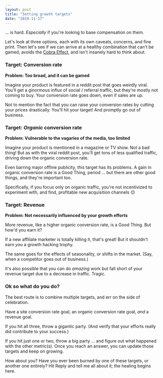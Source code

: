 ```yaml
---
layout: post
title: "Setting growth targets"
date: "2019-11-17"
---
```


... is hard. _Especially_ if you're looking to base compensation on them.

Let's look at three options, each with its own caveats, concerns, and fine print. Then let's see if we can arrive at a healthy combination that can't be gamed, avoids the [Cobra Effect](https://briandavidhall.com/optimizing-for-dead-snakes/), and isn't insanely hard to think about.

### Target: Conversion rate

**Problem: Too broad, and it can be gamed**

Imagine your product is featured in a reddit post that goes weirdly viral. You'll get a ginormous influx of social / referral traffic, but they're mostly not coming to buy. Your conversion rate goes down, even if sales are up.

Not to mention the fact that you can raise your conversion rates by cutting your prices drastically. You'll hit your target! And promptly go out of business.

### Target: _Organic_ conversion rate

**Problem: Vulnerable to the vagaries of the media, too limited**

Imagine your product is mentioned in a magazine or TV show. Not a bad thing! But as with the viral reddit post, you'll get tons of less qualified traffic, driving down the organic conversion rate.

Even barring major offline publicity, this target has its problems. A gain in organic conversion rate is a Good Thing, period ... but there are other good things, and they're important too.

Specifically, if you focus only on organic traffic, you're not incentivized to experiment with, and find, profitable new acquisition channels 😔

### Target: Revenue

**Problem: Not necessarily influenced by your growth efforts**

More revenue, like a higher organic conversion rate, is a Good Thing. But how'd you earn it?

If a new affiliate marketer is totally killing it, that's great! But it shouldn't earn _you_ a growth hacking trophy.

The same goes for the effects of seasonality, or shifts in the market. (Say, when a competitor goes out of business.)

It's also possible that you can do _amazing_ work but fall short of your revenue target due to a decrease in traffic. Tragic.

### Ok so what do you do?

The best route is to combine multiple targets, and err on the side of celebration.

Have a site conversion rate goal, an organic conversion rate goal, _and_ a revenue goal.

If you hit all three, throw a gigantic party. (And verify that your efforts really did contribute to your success.)

If you hit just one or two, throw a big party ... and figure out what happened with the other metric(s). Once you reach an answer, you can update those targets and keep on growing.

How about you? Have you ever been burned by one of these targets, or another one entirely? Hit Reply and tell me all about it; the healing begins here.
